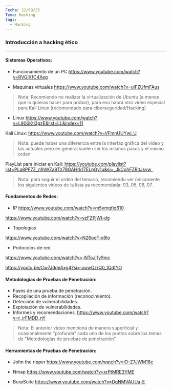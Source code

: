 ```yaml
---
Fecha: 22/09/23
Tema: Hacking
tags:
  - Hacking
---
```

### Introducción a hacking ético
---
#### Sistemas Operativos:
- Funcionamiento de un PC
https://www.youtube.com/watch?v=RVGIXfC4Xeg

- Maquinas virtuales
https://www.youtube.com/watch?v=uiFZUfmFAus

> Nota: Recomiendo no realizar la virtualización de Ubuntu (a menos que lo quieras hacer para probar), para eso habrá otro video especial para Kali Linux (recomendado para ciberseguridad/Hacking)  

- Linux
https://www.youtube.com/watch?v=L906Kti3gzE&list=LL&index=11

Kali Linux:
https://www.youtube.com/watch?v=VFmnUUYwj_U

> Nota: puede haber una diferencia entre la interfaz gráfica del vídeo y las actuales pero en general suelen ser los mismos pasos y el mismo orden

PlayList para iniciar en Kali: https://youtube.com/playlist?list=PLa8PF7Z_n1hWZa8Tz78GAHrk17ELpGy1u&si=_JkCohFZRitJsvw_

> Nota: para seguir el orden del temario, recomiendo ver únicamente los siguientes vídeos de la lista ya recomendada: 03, 05, 06, 07. 

#### Fundamentos de Redes:
- IP
https://www.youtube.com/watch?v=m5vmqfio610

https://www.youtube.com/watch?v=yzFZPjWI-dg

- Topologías

https://www.youtube.com/watch?v=N26ocF-x9lo

- Protocolos de red

https://www.youtube.com/watch?v=-NToJj1y9mc

https://youtu.be/Cw7JdqeAxg4?si=-auwQzrQ0_1QdtYO

#### Metodologías de Pruebas de Penetración:
- Fases de una prueba de penetración.
 - Recopilación de información (reconocimiento).
 - Detección de vulnerabilidades.
 - Explotación de vulnerabilidades.
 - Informes y recomendaciones.
https://www.youtube.com/watch?v=r_irFMDD_nY

> Nota: El anterior vídeo menciona de manera superficial y ocasionalmente "profunda" cada uno de los puntos sobre los temas de "Metodologías de pruebas de penetración"

#### Herramientas de Pruebas de Penetración:

- John the ripper
https://www.youtube.com/watch?v=iO-Z7JWM18c

- Nmap
https://www.youtube.com/watch?v=xrPtMRE3YME

- BurpSuite
https://www.youtube.com/watch?v=DqNMVAUUa-E
